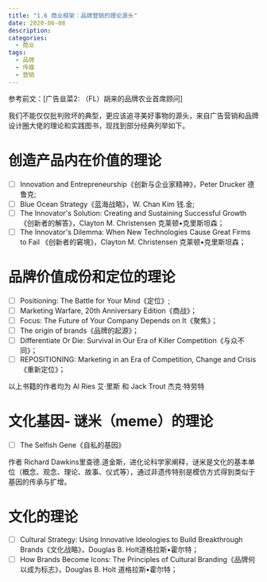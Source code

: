 ```yaml
---
title: "1.6 商业框架：品牌营销的理论源头"
date: 2020-06-08
description:
categories:
  - 商业
tags:
  - 品牌
  - 传媒
  - 营销
---
```


参考前文：[广告韭菜2: （FL）胡来的品牌农业首席顾问]

我们不能仅仅批判败坏的典型，更应该追寻美好事物的源头，来自广告营销和品牌设计圈大佬的理论和实践图书，现找到部分经典列举如下。

# 创造产品内在价值的理论

- [ ]  Innovation and Entrepreneurship《创新与企业家精神》，Peter Drucker 德鲁克;
- [ ]  Blue Ocean Strategy《蓝海战略》，W. Chan Kim 钱.金;
- [ ]  The Innovator's Solution: Creating and Sustaining Successful Growth《创新者的解答》，Clayton M. Christensen 克莱顿•克里斯坦森；
- [ ]  The Innovator's Dilemma: When New Technologies Cause Great Firms to Fail 《创新者的窘境》，Clayton M. Christensen 克莱顿•克里斯坦森；

# 品牌价值成份和定位的理论

- [ ]  Positioning: The Battle for Your Mind《定位》;
- [ ]  Marketing Warfare, 20th Anniversary Edition《商战》；
- [ ]  Focus: The Future of Your Company Depends on It《聚焦》；
- [ ]  The origin of brands《品牌的起源》；
- [ ]  Differentiate Or Die: Survival in Our Era of Killer Competition《与众不同》；
- [ ]  REPOSITIONING: Marketing in an Era of Competition, Change and Crisis《重新定位》；

以上书籍的作者均为 Al Ries 艾·里斯 和 Jack Trout 杰克·特劳特

# 文化基因- 谜米（meme）的理论

- [ ]  The Selfish Gene《自私的基因》

作者 Richard Dawkins里查德.道金斯，进化论科学家阐释，谜米是文化的基本单位（概念、观念、理论、故事、仪式等），通过非遗传特别是模仿方式得到类似于基因的传承与扩增。

# 文化的理论

- [ ]  Cultural Strategy: Using Innovative Ideologies to Build Breakthrough Brands《文化战略》，Douglas B. Holt道格拉斯•霍尔特；
- [ ]  How Brands Become Icons: The Principles of Cultural Branding《品牌何以成为标志》，Douglas B. Holt 道格拉斯•霍尔特；
